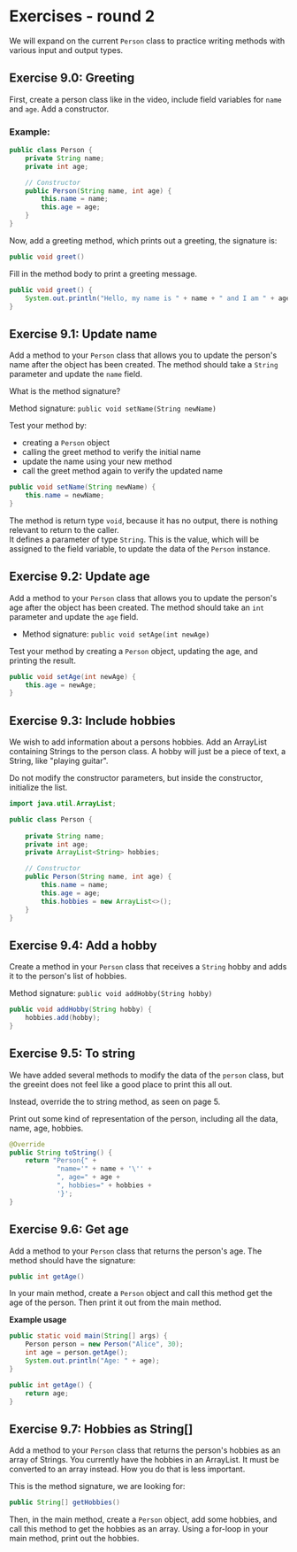 # Exercises - round 2

We will expand on the current `Person` class to practice writing methods with various input and output types.

## Exercise 9.0: Greeting


First, create a person class like in the video, include field variables for `name` and `age`. Add a constructor.
### Example:

```java
public class Person {
	private String name;
	private int age;

	// Constructor
	public Person(String name, int age) {
		this.name = name;
		this.age = age;
	}
}
```

Now, add a greeting method, which prints out a greeting, the signature is:

```java
public void greet()
```

Fill in the method body to print a greeting message.

<hint title="Solution">

```java
public void greet() {
	System.out.println("Hello, my name is " + name + " and I am " + age + " years old.");
}
```

</hint>



## Exercise 9.1: Update name

Add a method to your `Person` class that allows you to update the person's name after the object has been created. The method should take a `String` parameter and update the `name` field.

What is the method signature?

<hint title="Hint">

Method signature: `public void setName(String newName)`

</hint>

Test your method by: 
- creating a `Person` object
- calling the greet method to verify the initial name
- update the name using your new method
- call the greet method again to verify the updated name

<hint title="Solution">

```java
public void setName(String newName) {
	this.name = newName;
}
```

The method is return type `void`, because it has no output, there is nothing relevant to return to the caller.\
It defines a parameter of type `String`. This is the value, which will be assigned to the field variable, to update the data of the `Person` instance.

</hint>




## Exercise 9.2: Update age

Add a method to your `Person` class that allows you to update the person's age after the object has been created. The method should take an `int` parameter and update the `age` field.

- Method signature: `public void setAge(int newAge)`

Test your method by creating a `Person` object, updating the age, and printing the result.

<hint title="Solution">

```java
public void setAge(int newAge) {
    this.age = newAge;
}
```

</hint>



## Exercise 9.3: Include hobbies

We wish to add information about a persons hobbies. Add an ArrayList containing Strings to the person class. A hobby will just be a piece of text, a String, like "playing guitar".

Do not modify the constructor parameters, but inside the constructor, initialize the list.

<hint title="Solution">

```java
import java.util.ArrayList;

public class Person {
   
    private String name;
    private int age;
    private ArrayList<String> hobbies;

    // Constructor
    public Person(String name, int age) {
        this.name = name;
        this.age = age;
        this.hobbies = new ArrayList<>();
    }
}
```

</hint>

## Exercise 9.4: Add a hobby

Create a method in your `Person` class that receives a `String` hobby and adds it to the person's list of hobbies.

<hint title="Hint">

Method signature: `public void addHobby(String hobby)`

</hint>


<hint title="Solution">

```java
public void addHobby(String hobby) {
    hobbies.add(hobby);
}
```

</hint>

## Exercise 9.5: To string

We have added several methods to modify the data of the `person` class, but the greeint does not feel like a good place to print this all out.

Instead, override the to string method, as seen on page 5.

Print out some kind of representation of the person, including all the data, name, age, hobbies.

<hint title="Solution">

```java
@Override
public String toString() {
    return "Person{" +
            "name='" + name + '\'' +
            ", age=" + age +
            ", hobbies=" + hobbies +
            '}';
}
```

</hint>

## Exercise 9.6: Get age

Add a method to your `Person` class that returns the person's age. The method should have the signature:

<hint title="Hint - method signature">

```java
public int getAge()
```

</hint>

In your main method, create a `Person` object and call this method get the age of the person. Then print it out from the main method.

**Example usage**

```java
public static void main(String[] args) {
    Person person = new Person("Alice", 30);
    int age = person.getAge();
    System.out.println("Age: " + age);
}
```

<hint title="Solution">

```java
public int getAge() {
    return age;
}
```

</hint>

## Exercise 9.7: Hobbies as String[]

Add a method to your `Person` class that returns the person's hobbies as an array of Strings. You currently have the hobbies in an ArrayList. It must be converted to an array instead. How you do that is less important.

This is the method signature, we are looking for:

```java
public String[] getHobbies()
```

Then, in the main method, create a `Person` object, add some hobbies, and call this method to get the hobbies as an array. Using a for-loop in your main method, print out the hobbies.